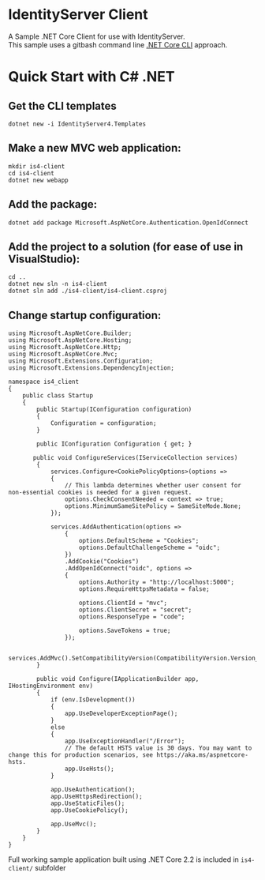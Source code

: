 # IdentityServer Client
A Sample .NET Core Client for use with IdentityServer.  
This sample uses a gitbash command line [.NET Core CLI](https://docs.microsoft.com/en-us/dotnet/core/tools/?tabs=netcore2x) approach.  


# Quick Start with C# .NET

## Get the CLI templates
`dotnet new -i IdentityServer4.Templates`

## Make a new MVC web application:  
`mkdir is4-client`  
`cd is4-client`  
`dotnet new webapp`  
## Add the package:  
`dotnet add package Microsoft.AspNetCore.Authentication.OpenIdConnect`  
## Add the project to a solution (for ease of use in VisualStudio):
`cd ..`  
`dotnet new sln -n is4-client`  
`dotnet sln add ./is4-client/is4-client.csproj`  
 
 ## Change startup configuration:  
 
````
using Microsoft.AspNetCore.Builder;
using Microsoft.AspNetCore.Hosting;
using Microsoft.AspNetCore.Http;
using Microsoft.AspNetCore.Mvc;
using Microsoft.Extensions.Configuration;
using Microsoft.Extensions.DependencyInjection;

namespace is4_client
{
    public class Startup
    {
        public Startup(IConfiguration configuration)
        {
            Configuration = configuration;
        }

        public IConfiguration Configuration { get; }

       public void ConfigureServices(IServiceCollection services)
        {
            services.Configure<CookiePolicyOptions>(options =>
            {
                // This lambda determines whether user consent for non-essential cookies is needed for a given request.
                options.CheckConsentNeeded = context => true;
                options.MinimumSameSitePolicy = SameSiteMode.None;
            });

            services.AddAuthentication(options =>
                {
                    options.DefaultScheme = "Cookies";
                    options.DefaultChallengeScheme = "oidc";
                })
                .AddCookie("Cookies")
                .AddOpenIdConnect("oidc", options =>
                {
                    options.Authority = "http://localhost:5000";
                    options.RequireHttpsMetadata = false;

                    options.ClientId = "mvc";
                    options.ClientSecret = "secret";
                    options.ResponseType = "code";

                    options.SaveTokens = true;
                });

            services.AddMvc().SetCompatibilityVersion(CompatibilityVersion.Version_2_2);
        }

        public void Configure(IApplicationBuilder app, IHostingEnvironment env)
        {
            if (env.IsDevelopment())
            {
                app.UseDeveloperExceptionPage();
            }
            else
            {
                app.UseExceptionHandler("/Error");
                // The default HSTS value is 30 days. You may want to change this for production scenarios, see https://aka.ms/aspnetcore-hsts.
                app.UseHsts();
            }

            app.UseAuthentication();
            app.UseHttpsRedirection();
            app.UseStaticFiles();
            app.UseCookiePolicy();
            
            app.UseMvc();
        }
    }
}
````
 
Full working sample application built using .NET Core 2.2 is included in `is4-client/` subfolder
